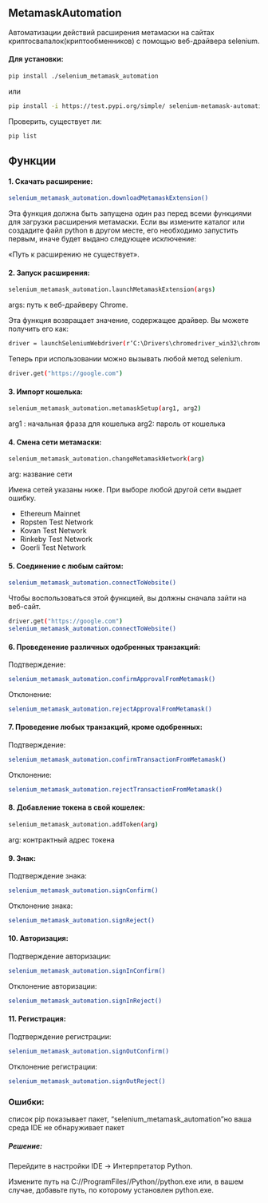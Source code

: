 
## MetamaskAutomation
 Автоматизации действий расширения метамаски на сайтах криптосвапалок(криптообменников) с помощью веб-драйвера selenium.

#### Для установки:

```sh
pip install ./selenium_metamask_automation
```
или
```sh
pip install -i https://test.pypi.org/simple/ selenium-metamask-automation
```
Проверить, существует ли:
```sh
pip list
```

## Функции

#### 1. Скачать расширение:

```sh
selenium_metamask_automation.downloadMetamaskExtension()
```
Эта функция должна быть запущена один раз перед всеми функциями для загрузки расширения метамаски. Если вы измените каталог или создадите файл python в другом месте, его необходимо запустить первым, иначе будет выдано следующее исключение:

«Путь к расширению не существует».

#### 2. Запуск расширения:
```sh
selenium_metamask_automation.launchMetamaskExtension(args)
```
args: путь к веб-драйверу Chrome.

Эта функция возвращает значение, содержащее драйвер. Вы можете получить его как:
```sh
driver = launchSeleniumWebdriver(r‘C:\Drivers\chromedriver_win32\chromedriver.exe’)
```
Теперь при использовании можно вызывать любой метод selenium.

```sh
driver.get("https://google.com")
```
#### 3. Импорт кошелька:
```sh
selenium_metamask_automation.metamaskSetup(arg1, arg2)
```
arg1 : начальная фраза для кошелька
arg2: пароль от кошелька


#### 4. Смена сети метамаски:
```sh
selenium_metamask_automation.changeMetamaskNetwork(arg)
```
arg: название сети

Имена сетей указаны ниже. При выборе любой другой сети выдает ошибку.

- Ethereum Mainnet
- Ropsten Test Network
- Kovan Test Network
- Rinkeby Test Network
- Goerli Test Network

#### 5. Соединение с любым сайтом:
```sh
selenium_metamask_automation.connectToWebsite()
```

Чтобы воспользоваться этой функцией, вы должны сначала зайти на веб-сайт.
```sh
driver.get("https://google.com")
selenium_metamask_automation.connectToWebsite()
```

#### 6. Проведенение различных одобренных транзакций:

Подтверждение: 
```sh 
selenium_metamask_automation.confirmApprovalFromMetamask()
```

Отклонение: 
```sh 
selenium_metamask_automation.rejectApprovalFromMetamask()
```

#### 7. Проведение любых транзакций, кроме одобренных:

Подтверждение: 
```sh
selenium_metamask_automation.confirmTransactionFromMetamask()
```

Отклонение: 
```sh
selenium_metamask_automation.rejectTransactionFromMetamask()
```

#### 8. Добавление токена в свой кошелек:

```sh
selenium_metamask_automation.addToken(arg)
```
arg: контрактный адрес токена

#### 9. Знак:

Подтверждение знака: 
```sh
selenium_metamask_automation.signConfirm()
```
Отклонение знака: 
```sh
selenium_metamask_automation.signReject()
```

#### 10. Авторизация:

Подтверждение авторизации:
```sh
selenium_metamask_automation.signInConfirm()
```
Отклонение авторизации:
```sh
selenium_metamask_automation.signInReject()
```

#### 11. Регистрация:

Подтверждение регистрации:
```sh
selenium_metamask_automation.signOutConfirm()
```
Отклонение регистрации:
```sh
selenium_metamask_automation.signOutReject()
```


### Ошибки:

список pip показывает пакет, “selenium_metamask_automation”но ваша среда IDE не обнаруживает пакет

##### Решение:

Перейдите в настройки IDE -> Интерпретатор Python.

Измените путь на C://ProgramFiles//Python//python.exe или, в вашем случае, добавьте путь, по которому установлен python.exe.
